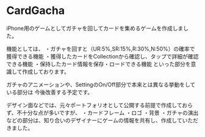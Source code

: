 # CardGacha

iPhone用のゲームとしてガチャを回してカードを集めるゲームを作成しました。

機能としては、
 ・ガチャを回すと（UR:5%,SR:15%,R:30%,N:50%）の確率で獲得できる機能
 ・獲得したカードをCollectionから確認し、タップで詳細が確認できる機能
 ・保持したカード情報を保存・ロードできる機能
 といった部分を意識して作成しております。
 
ガチャのアニメーションや、SettingのOn/Off部分で本来とは異なる挙動をしている部分は
今後改善する予定です。

デザイン面などでは、元々ポートフォリオとして公開する前提で作成しておらず、不十分な点が多いですが、
 ・カードフレーム
 ・ロゴ
 ・背景
 ・ガチャの演出
 などの部分は、知り合いのデザイナーにゲームの情報を共有し、作成していただきました。


